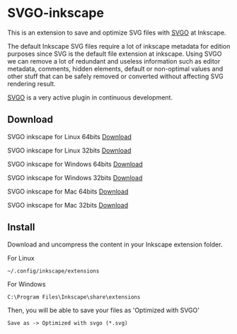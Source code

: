 # SVGO-inkscape

This is an extension to save and optimize SVG files with [SVGO](https://github.com/svg/svgo) at Inkscape.

The default Inkscape SVG files require a lot of inkscape metadata for edition purposes since SVG is the default file extension at inkscape. Using SVGO we can remove a lot of redundant and useless information such as editor metadata, comments, hidden elements, default or non-optimal values and other stuff that can be safely removed or converted without affecting SVG rendering result.

[SVGO](https://github.com/svg/svgo) is a very active plugin in continuous development.

## Download

SVGO inkscape for Linux 64bits [Download](https://github.com/juanfran/svgo-inkscape/releases/download/v0.1.1/svgo-inkscape-linux-64.tar.gz)

SVGO inkscape for Linux 32bits [Download](https://github.com/juanfran/svgo-inkscape/releases/download/v0.1.1/svgo-inkscape-linux-32.tar.gz)

SVGO inkscape for Windows 64bits [Download](https://github.com/juanfran/svgo-inkscape/releases/download/v0.1.1/svgo-inkscape-windows-64.zip)

SVGO inkscape for Windows 32bits [Download](https://github.com/juanfran/svgo-inkscape/releases/download/v0.1.1/svgo-inkscape-windows-32.zip)

SVGO inkscape for Mac 64bits [Download](https://github.com/juanfran/svgo-inkscape/releases/download/v0.1.1/svgo-inkscape-mac-64.tar.gz)

SVGO inkscape for Mac 32bits [Download](https://github.com/juanfran/svgo-inkscape/releases/download/v0.1.1/svgo-inkscape-mac-32.tar.gz)


## Install

Download and uncompress the content in your Inkscape extension folder.

For Linux
```
~/.config/inkscape/extensions
```

For Windows
```
C:\Program Files\Inkscape\share\extensions
```

Then, you will be able to save your files as 'Optimized with SVGO'
```
Save as -> Optimized with svgo (*.svg)
```
